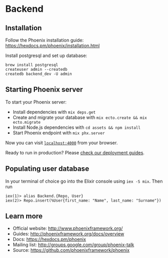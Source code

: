 # Backend

## Installation

Follow the Phoenix installation guide: https://hexdocs.pm/phoenix/installation.html

Install postgresql and set up database:

```
brew install postgresql
createuser admin --createdb
createdb backend_dev -U admin
```

## Starting Phoenix server

To start your Phoenix server:

* Install dependencies with `mix deps.get`
* Create and migrate your database with `mix ecto.create && mix ecto.migrate`
* Install Node.js dependencies with `cd assets && npm install`
* Start Phoenix endpoint with `mix phx.server`

Now you can visit [`localhost:4000`](http://localhost:4000) from your browser.

Ready to run in production? Please [check our deployment guides](http://www.phoenixframework.org/docs/deployment).

## Populating user database

In your terminal of choice go into the Elixir console using `iex -S mix`. Then run

```
iex(1)> alias Backend.{Repo, User}
iex(2)> Repo.insert(%User{first_name: "Name", last_name: "Surname"})
```

## Learn more

* Official website: http://www.phoenixframework.org/
* Guides: http://phoenixframework.org/docs/overview
* Docs: https://hexdocs.pm/phoenix
* Mailing list: http://groups.google.com/group/phoenix-talk
* Source: https://github.com/phoenixframework/phoenix
